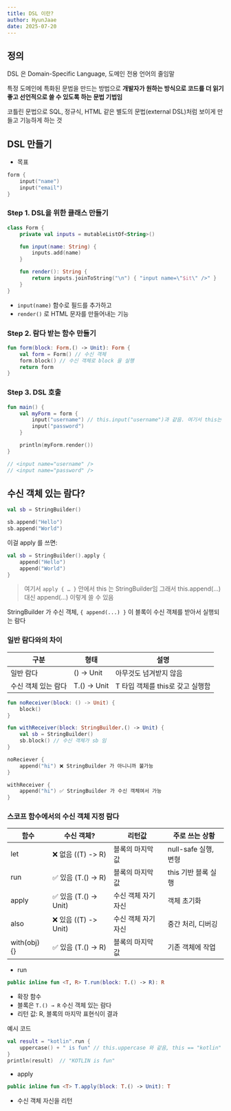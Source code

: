 ```yaml
---
title: DSL 이란?
author: HyunJaae
date: 2025-07-20
---
```


<PostHeader 
  :title="$frontmatter.title"
  :author="$frontmatter.author"
  :date="$frontmatter.date"
/>

## 정의

DSL 은 Domain-Specific Language, 도메인 전용 언어의 줄임말

특정 도메인에 특화된 문법을 만드는 방법으로 **개발자가 원하는 방식으로 코드를 더 읽기 좋고 선언적으로 쓸 수 있도록 하는 문법 기법임**

코틀린 문법으로 SQL, 정규식, HTML 같은 별도의 문법(external DSL)처럼 보이게 만들고 기능하게 하는 것

## DSL 만들기

- 목표

```kotlin
form {
	input("name")
	input("email")
}
```

### Step 1. DSL을 위한 클래스 만들기

```kotlin
class Form {
	private val inputs = mutableListOf<String>()

	fun input(name: String) {
		inputs.add(name)
	}

	fun render(): String {
		return inputs.joinToString("\n") { "input name=\"$it\" />" }
	}
}
```

- `input(name)` 함수로 필드를 추가하고
- `render()` 로 HTML 문자를 만들어내는 기능

### Step 2. 람다 받는 함수 만들기

```kotlin
fun form(block: Form.() -> Unit): Form {
	val form = Form() // 수신 객체
	form.block() // 수신 객체로 block 을 실행
	return form
}
```

### Step 3. DSL 호출

```kotlin
fun main() {
	val myForm = form {
		input("username") // this.input("username")과 같음. 여기서 this는 수신 객체인 Form
		input("password")
	}

	println(myForm.render())
}

// <input name="username" />
// <input name="password" />
```

## 수신 객체 있는 람다?

```kotlin
val sb = StringBuilder()

sb.append("Hello")
sb.append("World")
```

이걸 apply 를 쓰면:

```kotlin
val sb = StringBuilder().apply {
	append("Hello")
	append("World")
}
```

> 여기서 `apply { … }` 안에서 this 는 StringBuilder임
> 그래서 this.append(…) 대신 append(…) 이렇게 쓸 수 있음

StringBuilder 가 수신 객체, `{ append(...) }` 이 블록이 수신 객체를 받아서 실행되는 람다

### 일반 람다와의 차이

| 구분                | 형태        | 설명                             |
| ------------------- | ----------- | -------------------------------- |
| 일반 람다           | () → Unit   | 아무것도 넘겨받지 않음           |
| 수신 객체 있는 람다 | T.() → Unit | T 타입 객체를 this로 갖고 실행함 |

```kotlin
fun noReceiver(block: () -> Unit) {
	block()
}

fun withReceiver(block: StringBuilder.() -> Unit) {
	val sb = StringBuilder()
	sb.block() // 수신 객체가 sb 임
}

noReciever {
	append("hi") ❌ StringBuilder 가 아니니까 불가능
}

withReceiver {
	append("hi") ✅ StringBuilder 가 수신 객체여서 가능
}
```

### 스코프 함수에서의 수신 객체 지정 람다

| **함수**     | **수신 객체?**         | **리턴값**          | **주로 쓰는 상황**   |
| ------------ | ---------------------- | ------------------- | -------------------- |
| let          | ❌ 없음 ((T) -> R)     | 블록의 마지막 값    | null-safe 실행, 변형 |
| run          | ✅ 있음 (T.() -> R)    | 블록의 마지막 값    | this 기반 블록 실행  |
| apply        | ✅ 있음 (T.() -> Unit) | 수신 객체 자기 자신 | 객체 초기화          |
| also         | ❌ 있음 ((T) -> Unit)  | 수신 객체 자기 자신 | 중간 처리, 디버깅    |
| with(obj) {} | ✅ 있음 (T.() -> R)    | 블록의 마지막 값    | 기존 객체에 작업     |

- run

```kotlin
public inline fun <T, R> T.run(block: T.() -> R): R
```

- 확장 함수
- 블록은 `T.() → R` 수신 객체 있는 람다
- 리턴 값: R, 블록의 마지막 표현식이 결과

예시 코드

```kotlin
val result = "kotlin".run {
    uppercase() + " is fun" // this.uppercase 와 같음, this == "kotlin"
}
println(result)  // "KOTLIN is fun"
```

- apply

```kotlin
public inline fun <T> T.apply(block: T.() -> Unit): T
```

- 수신 객체 자신을 리턴
